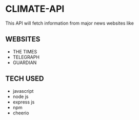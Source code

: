 # CLIMATE-API

This API will fetch information from major news websites like 

## WEBSITES

- THE TIMES
- TELEGRAPH
- GUARDIAN

## TECH USED

- javascript
- node js
- express js
- npm
- cheerio 
